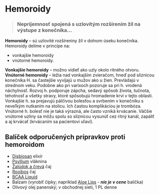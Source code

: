 Hemoroidy
=========


> ### Nepríjemnosť spojená s uzlovitým rozšírením žíl na výstupe z konečníka…
> 
> 

**Hemoroidy** – sú uzlovité rozšíreniny žíl v dolnom úseku konečníka. Hemoroidy
delíme v princípe na:

* vonkajšie hemoroidy
* vnútorné hemoroidy.

**Vonkajšie hemoroidy** – možno vidieť ako uzly okolo ritného otvoru. **Vnútorné
hemoroidy** – ležia nad vonkajším zvieračom, hneď pod sliznicou konečníka   H.
sa častejšie vyvíjajú u mužov ako u žien. Prevládajú v strednom veku. Podobne
ako pri varixoch pozoruje sa pri h. vrodená náchylnosť. Rozvoj h. podporuje
zápcha, sedavý spôsob života, tučnota, tehotnosť a všetky stravy, ktoré
spôsobujú hromadenie krvi v tejto oblasti. Vonkajšie h. sa prejavujú pálčivou
bolesťou a svrbením v konečníku s neveľkým nutkaním na stolicu. Ich častou
komplikáciou je trombóza.   Vnútorné h. bolesť nie je taká výrazná, ale často
vzniká krvácanie. Väčšie vnútorné uzliny sa môžu spolu so sliznicou vysunúť cez
ritný kanál, zapáliť a aj krvácať (krvácaním sa pacientovi uľaví).

Balíček odporučených prípravkov proti hemoroidom
------------------------------------------------

* [Disbiosan](/sip/elixiry/disbiosan-elixir) elixír
* [Psyllium](/sip/caje/psyllium) vláknina
* [Žalúdok a črevá](/sip/caje/zaludok-creva) čaj
* [Rooibos](/sip/caje/rooibos) čaj
* [BCAA Liquid](/sip/cvi/bcaa-l-carnitin)
* Balzam (vyrobiť čípky; napríklad [Aloe Lips](/sip/p/aloe-lips/) - ***nie je v cene*** balíčka)
* Olivový olej panenský; v obchodnej sieti, 1 PL denne
